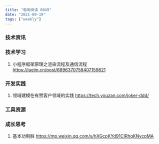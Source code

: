 ```yaml
---
title: "每周阅读 0049"
date: "2021-09-19"
tags: ["weekly"]
---
```


### 技术资讯

### 技术学习
1. 小程序框架原理之渲染流程及通信流程 https://juejin.cn/post/6896370758407159821


### 开发实践
1. 领域建模在有赞客户领域的实践 https://tech.youzan.com/joker-ddd/


### 工具资源


### 成长思考
1. 基本功制胜 https://mp.weixin.qq.com/s/hXGcpKYd91CIRhqKNvcpMA